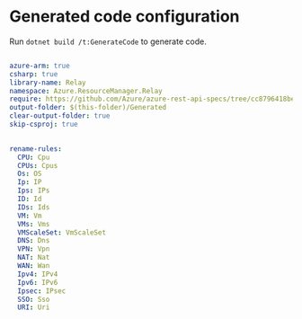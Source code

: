 # Generated code configuration

Run `dotnet build /t:GenerateCode` to generate code.

``` yaml

azure-arm: true
csharp: true
library-name: Relay
namespace: Azure.ResourceManager.Relay
require: https://github.com/Azure/azure-rest-api-specs/tree/cc8796418bed73e7e3755d8a6a2d84abcb3ec7f4/specification/relay/resource-manager
output-folder: $(this-folder)/Generated
clear-output-folder: true
skip-csproj: true
 

rename-rules:
  CPU: Cpu
  CPUs: Cpus
  Os: OS
  Ip: IP
  Ips: IPs
  ID: Id
  IDs: Ids
  VM: Vm
  VMs: Vms
  VMScaleSet: VmScaleSet
  DNS: Dns
  VPN: Vpn
  NAT: Nat
  WAN: Wan
  Ipv4: IPv4
  Ipv6: IPv6
  Ipsec: IPsec
  SSO: Sso
  URI: Uri

```
